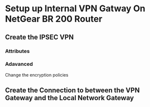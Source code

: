 

# Setup up Internal VPN Gatway On NetGear BR 200 Router

## Create the IPSEC VPN

### Attributes


### Adavanced
Change the encryption policies



## Create the Connection to between the VPN Gateway and the Local Network Gateway



